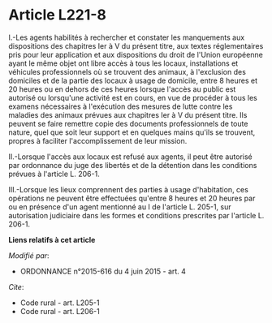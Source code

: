 # Article L221-8

I.-Les agents habilités à rechercher et constater les manquements aux dispositions des chapitres Ier à V du présent titre,
aux textes réglementaires pris pour leur application et aux dispositions du droit de l'Union européenne ayant le même objet
ont libre accès à tous les locaux, installations et véhicules professionnels où se trouvent des animaux, à l'exclusion des
domiciles et de la partie des locaux à usage de domicile, entre 8 heures et 20 heures ou en dehors de ces heures lorsque
l'accès au public est autorisé ou lorsqu'une activité est en cours, en vue de procéder à tous les examens nécessaires à
l'exécution des mesures de lutte contre les maladies des animaux prévues aux chapitres Ier à V du présent titre. Ils peuvent
se faire remettre copie des documents professionnels de toute nature, quel que soit leur support et en quelques mains qu'ils
se trouvent, propres à faciliter l'accomplissement de leur mission. 

II.-Lorsque l'accès aux locaux est refusé aux agents, il peut être autorisé par ordonnance du juge des libertés et de la
détention dans les conditions prévues à l'article L. 206-1. 

III.-Lorsque les lieux comprennent des parties à usage d'habitation, ces opérations ne peuvent être effectuées qu'entre 8
heures et 20 heures par ou en présence d'un agent mentionné au I de l'article L. 205-1, sur autorisation judiciaire dans les
formes et conditions prescrites par l'article L. 206-1.

**Liens relatifs à cet article**

_Modifié par_:

  - ORDONNANCE n°2015-616 du 4 juin 2015 - art. 4

_Cite_:

  - Code rural - art. L205-1
  - Code rural - art. L206-1

